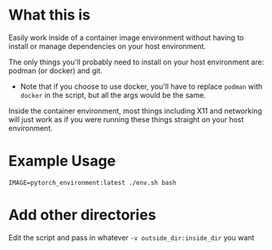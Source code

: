 # What this is

Easily work inside of a container image environment without having to install or manage dependencies on your host environment.

The only things you'll probably need to install on your host environment are: podman (or docker) and git.
 * Note that if you choose to use docker, you'll have to replace `podman` with `docker` in the script, but all the args would be the same.

Inside the container environment, most things including X11 and networking will just work as if you were running these things straight on your host environment.

# Example Usage

`IMAGE=pytorch_environment:latest ./env.sh bash`

# Add other directories

Edit the script and pass in whatever `-v outside_dir:inside_dir` you want
